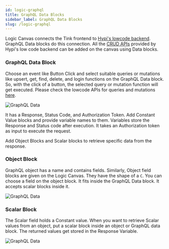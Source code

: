 ```yaml
---
id: logic-graphql
title: GraphQL Data Blocks
sidebar_label: GraphQL Data Blocks
slug: /logic-graphql
---
```


Logic Canvas connects the Tink frontend to [Hypi's lowcode backend](lowcode/introduction.md). GraphQL Data blocks do this connection. All the [CRUD APIs](lowcode/crud.md) provided by Hypi's low code backend can be added on the canvas using Data blocks. 

### GraphQL Data Block

Choose an event like Button Click and select suitable queries or mutations like upsert, get, find, delete, and login functions on the GraphQL Data block. So, with the click of a button, the selected query or mutation function will get executed. Please check the lowcode APIs for queries and mutations [here](lowcode/api-references.md). 

![GraphQL Data](/img/Logic-GQL-Data-Block-1.png)

It has a Response, Status Code, and Authorization Token. Add Constant Value blocks and provide variable names to them. Variables store the Response and Status code after execution. It takes an Authorization token as input to execute the request.

Add Object Blocks and Scalar blocks to retrieve specific data from the response.

###  Object Block

GraphQL object has a name and contains fields. Similarly, Object field blocks are given on the Logic Canvas. They have the shape of a `C`. You can choose a field on the object block. It fits inside the GraphQL Data block.  It accepts scalar blocks inside it.

![GraphQL Data](/img/Logic-GQL-Object-Block-2.png)


###  Scalar Block

The Scalar field holds a Constant value. When you want to retrieve Scalar values from an object, put a scalar block inside an object or GraphQL data block. The returned values get stored in the Response Variable.

![GraphQL Data](/img/Logic-GQL-Scalar-Block-3.png)

